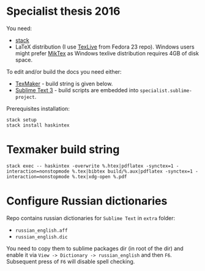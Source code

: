 # Specialist thesis 2016

You need:
- [stack](https://stackage.org)
- LaTeX distribution (I use [TexLive](https://www.tug.org/texlive/) from Fedora 23 repo). Windows users might prefer [MikTex](http://miktex.org/) as Windows texlive distribution requires 4GB of disk space.

To edit and/or build the docs you need either:
- [TexMaker](http://www.xm1math.net/texmaker/) - build string is given below.
- [Sublime Text 3](https://www.sublimetext.com/) - build scripts are embedded into `specialist.sublime-project`.

Prerequisites installation:
```
stack setup
stack install haskintex
```

# Texmaker build string

```
stack exec -- haskintex -overwrite %.htex|pdflatex -synctex=1 -interaction=nonstopmode %.tex|bibtex build/%.aux|pdflatex -synctex=1 -interaction=nonstopmode %.tex|xdg-open %.pdf
```

# Configure Russian dictionaries

Repo contains russian dictionaries for `Sublime Text` in `extra` folder:
- `russian_english.aff` 
- `russian_english.dic`

You need to copy them to sublime packages dir (in root of the dir) and enable it via `View -> Dictionary -> russian_english` and then `F6`. Subsequent press of `F6` will disable spell checking.
